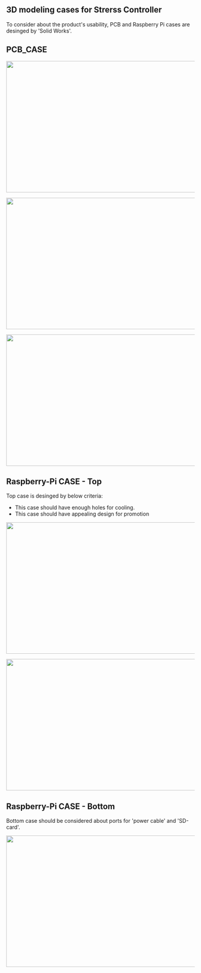 ## 3D modeling cases for Strerss Controller 
To consider about the product's usability, PCB and Raspberry Pi cases are desinged by 'Solid Works'.  

## PCB_CASE

<p align="center">
  <img width="550" height="350" src="https://user-images.githubusercontent.com/46483800/55895728-a7dc8a00-5bb4-11e9-8c7a-00e66722c811.jpg">
</p>
<p align="center">
  <img width="550" height="350" src="https://user-images.githubusercontent.com/46483800/55895766-bf1b7780-5bb4-11e9-964c-f8e99a3db45c.jpg">
</p>
<p align="center">
  <img width="550" height="350" src="https://user-images.githubusercontent.com/46483800/55895790-ce022a00-5bb4-11e9-8561-b6dce0f9629d.JPG">
</p>

## Raspberry-Pi CASE - Top 
Top case is desinged by below criteria: 
* This case should have enough holes for cooling.  
* This case should have appealing design for promotion 

<p align="center">
  <img width="550" height="350" src="https://user-images.githubusercontent.com/46483800/55817336-376a3600-5aec-11e9-937a-18403e048f51.jpg">
</p>
<p align="center">
  <img width="550" height="350" src="https://user-images.githubusercontent.com/46483800/55817509-a051ae00-5aec-11e9-877a-faa0a9bede44.jpg">
</p>

## Raspberry-Pi CASE - Bottom 
Bottom case should be considered about ports for 'power cable' and 'SD-card'. 

<p align="center">
  <img width="550" height="350" src="https://user-images.githubusercontent.com/46483800/55818061-abf1a480-5aed-11e9-901e-2b604d601f38.JPG">
</p>
